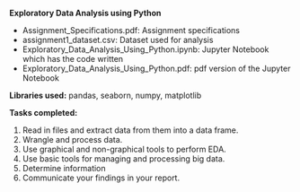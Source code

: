 **Exploratory Data Analysis using Python**
- Assignment_Specifications.pdf: Assignment specifications 
- assignment1_dataset.csv: Dataset used for analysis
- Exploratory_Data_Analysis_Using_Python.ipynb: Jupyter Notebook which has the code written 
- Exploratory_Data_Analysis_Using_Python.pdf: pdf version of the Jupyter Notebook

**Libraries used:** pandas, seaborn, numpy, matplotlib

**Tasks completed:**
1. Read in files and extract data from them into a data frame.
2. Wrangle and process data.
3. Use graphical and non-graphical tools to perform EDA.
4. Use basic tools for managing and processing big data.
5. Determine information
6. Communicate your findings in your report.
